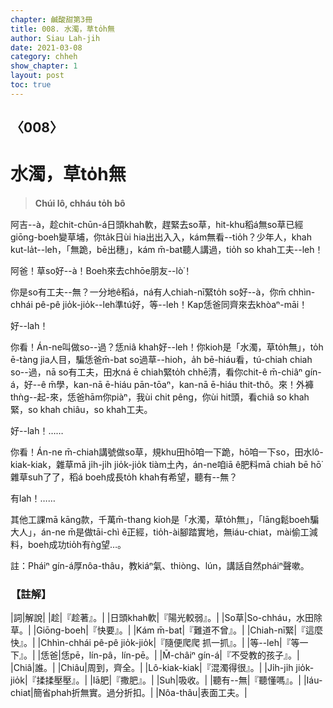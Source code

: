 ```yaml
---
chapter: 鹹酸甜第3冊
title: 008. 水濁，草to̍h無
author: Siau Lah-jih
date: 2021-03-08
category: chheh
show_chapter: 1
layout: post
toc: true
---
```


## 〈008〉
# 水濁，草to̍h無
> **Chúi lô, chháu to̍h bô**
 
阿吉--à，趁chit-chūn-á日頭khah軟，趕緊去so草，hit-khu稻á無so草已經giōng-boeh變草埔，你ta̍k日ùi hia出出入入，kám無看--tio̍h？少年人，khah kut-la̍t--leh，「無跪，bē出穗」，kám m̄-bat聽人講過，tio̍h so khah工夫--leh！

阿爸！草so好--à！Boeh來去chhōe朋友--lò͘！

你是so有工夫--無？一分地ê稻á，ná有人chiah-nī緊to̍h so好--à，你m̄ chhìn-chhái pê-pê jio̍k-jio̍k--leh準tú好，等--leh！Kap恁爸同齊來去khòaⁿ-māi！

好--lah！

你看！Án-ne叫做so--過？恁niâ khah好--leh！你kioh是「水濁，草to̍h無」，to̍h ē-tàng jia人目，騙恁爸m̄-bat so過草--hio͘h，a̍h bē-hiáu看，tú-chiah chiah so--過，nā so有工夫，田水ná ē chiah緊to̍h chhē清，看你chit-ê m̄-chiâⁿ gín-á，好--ê m̄學，kan-nā ē-hiáu pān-tōaⁿ，kan-nā ē-hiáu thit-thô。來！外褲thǹg--起-來，恁爸hām你piàⁿ，我ùi chit pêng，你ùi hit頭，看chiâ so khah緊，so khah chiâu，so khah工夫。

好--lah！……

你看！Án-ne m̄-chiah講號做so草，規khu田hō͘咱一下跪，hō͘咱一下so，田水lô-kiak-kiak，雜草mā ji̍h-ji̍h jio̍k-jio̍k tiàm土內，án-ne咱iā ê肥料mā chiah bē hō͘雜草suh了了，稻á boeh成長to̍h khah有希望，聽有--無？

有lah！……

其他工課mā kāng款，千萬m̄-thang kioh是「水濁，草to̍h無」，「lāng鬆boeh騙大人」，án-ne m̄是做tāi-chì ê正經，tio̍h-ài腳踏實地，無iáu-chiat，mài偷工減料，boeh成功tio̍h有ǹg望…。

註：Pháiⁿ gín-á厚nôa-thâu，教kiáⁿ氣、thiòng、lún，講話自然pháiⁿ聲嗽。

 
### 【註解】

|詞|解說|
|趁|『趁著』。|
|日頭khah軟|『陽光較弱』。|
|So草|So-chháu，水田除草。|
|Giōng-boeh|『快要』。|
|Kám m̄-bat|『難道不曾』。|
|Chiah-nī緊|『這麼快』。|
|Chhìn-chhái pê-pê jio̍k-jio̍k|『隨便爬爬 抓一抓』。|
|等--leh|『等一下』。|
|恁爸|恁pē，lín-pâ，lín-pē。|
|M̄-châiⁿ gín-á|『不受教的孩子』。|
|Chiâ|誰。|
|Chiâu|周到，齊全。|
|Lô-kiak-kiak|『混濁得很』。|
|Ji̍h-ji̍h jio̍k-jio̍k|『揉揉壓壓』。|
|Iā肥|『撒肥』。|
|Suh|吸收。|
|聽有--無|『聽懂嗎』。|
|Iáu-chiat|簡省phah折無實。過分折扣。|
|Nôa-thâu|表面工夫。|

